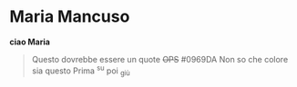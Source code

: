 # Maria Mancuso
**ciao Maria**
>Questo dovrebbe essere un quote
~~OPS~~
#0969DA Non so che colore sia questo 
Prima <sup>su</sup> poi <sub>giù</sub>
